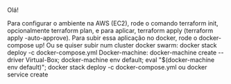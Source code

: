 Olá!

Para configurar o ambiente na AWS (EC2), rode o comando terraform init, opcionalmente terraform plan, e para aplicar, terraform apply (terraform apply -auto-approve). Para subir essa aplicação no docker, rode o docker-compose up! Ou se quiser subir num cluster docker swarm: docker stack deploy -c docker-compose.yml 
Docker-machine: docker-machine create --driver Virtual-Box; docker-machine env default; eval "$(docker-machine env default)"; docker stack deploy -c docker-compose.yml ou docker service create <imagem-dockerhub>
